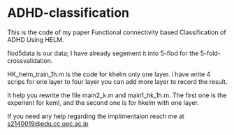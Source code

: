 # ADHD-classification
This is the code of my paper Functional connectivity based Classification of ADHD Using HELM.

flod5data is our data; I have already segement it into 5-flod for the 5-fold-crossvalidation.

HK_helm_train_1h.m is the code for khelm only one layer. i have write 4 scrips for one layer to four layer you can add more layer to record the result.

It help you rewrite the file main2_k.m and main1_hk_1h.m. The first one is the experient for keml, and the
 second one is for hkelm with one layer.

If you need any help regarding the implimentaion reach me at s2140019@edu.cc.uec.ac.jp

